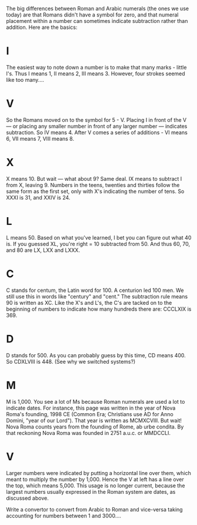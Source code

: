 The big differences between Roman and Arabic numerals (the ones we use today) are that Romans didn't have a symbol for zero, and that numeral placement within a number can sometimes indicate subtraction rather than addition.
Here are the basics:
# I 
The easiest way to note down a number is to make that many marks - little I's. Thus I means 1, II means 2, III means 3. However, four strokes seemed like too many....
# V
So the Romans moved on to the symbol for 5 - V. Placing I in front of the V — or placing any smaller number in front of any larger number — indicates subtraction. So IV means 4. After V comes a series of additions - VI means 6, VII means 7, VIII means 8.
# X
X means 10. But wait — what about 9? Same deal. IX means to subtract I from X, leaving 9. Numbers in the teens, twenties and thirties follow the same form as the first set, only with X's indicating the number of tens. So XXXI is 31, and XXIV is 24.
# L
L means 50. Based on what you've learned, I bet you can figure out what 40 is. If you guessed XL, you're right = 10 subtracted from 50. And thus 60, 70, and 80 are LX, LXX and LXXX.
# C
C stands for centum, the Latin word for 100. A centurion led 100 men. We still use this in words like "century" and "cent." The subtraction rule means 90 is written as XC. Like the X's and L's, the C's are tacked on to the beginning of numbers to indicate how many hundreds there are: CCCLXIX is 369.
# D
D stands for 500. As you can probably guess by this time, CD means 400. So CDXLVIII is 448. (See why we switched systems?)
# M
M is 1,000. You see a lot of Ms because Roman numerals are used a lot to indicate dates. For instance, this page was written in the year of Nova Roma's founding, 1998 CE (Common Era; Christians use AD for Anno Domini, "year of our Lord"). That year is written as MCMXCVIII. But wait! Nova Roma counts years from the founding of Rome, ab urbe condita. By that reckoning Nova Roma was founded in 2751 a.u.c. or MMDCCLI.
# V
Larger numbers were indicated by putting a horizontal line over them, which meant to multiply the number by 1,000. Hence the V at left has a line over the top, which means 5,000. This usage is no longer current, because the largest numbers usually expressed in the Roman system are dates, as discussed above.

Write a convertor to convert from Arabic to Roman and vice-versa taking accounting for numbers between 1 and 3000....
